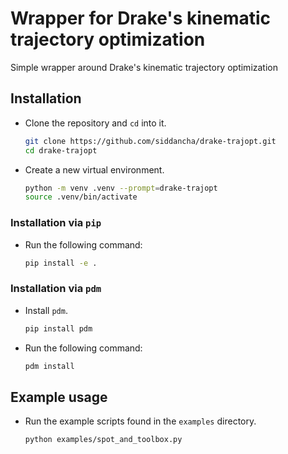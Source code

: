# Wrapper for Drake's kinematic trajectory optimization
Simple wrapper around Drake's kinematic trajectory optimization

## Installation

- Clone the repository and `cd` into it.
  ```bash
  git clone https://github.com/siddancha/drake-trajopt.git
  cd drake-trajopt
  ```

- Create a new virtual environment.
  ```bash
  python -m venv .venv --prompt=drake-trajopt
  source .venv/bin/activate
  ```

### Installation via `pip`

- Run the following command:
  ```bash
  pip install -e .
  ```

### Installation via `pdm`

- Install `pdm`.
  ```bash
  pip install pdm
  ```

- Run the following command:
  ```bash
  pdm install
  ```

## Example usage

- Run the example scripts found in the `examples` directory.
  ```bash
  python examples/spot_and_toolbox.py
  ```
